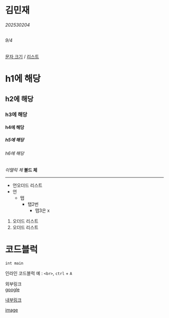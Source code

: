 # 김민재
###### 202530204 
###### 9/4




[문자 크기](#h1에-해당) / [리스트](#리스트)
# h1에 해당
## h2에 해당
### h3에 해당
#### h4에 해당
##### h5에 해당
###### h6에 해당

*이탤릭 체*
**볼드 체**

---
* 언오더드 리스트
* 언   
    * 탭
        * 탭2번
            * 탭3은 x

1. 오더드 리스트
4. 오더드 리스트

# 코드블럭 
```
int main 
```

인라인 코드블럭 예 : `<br>`, `ctrl` + `A`

외부링크 <br>
[google](https://google.com)

[내부링크](#h1)

[image](./20231027090450_wfludeql.png)